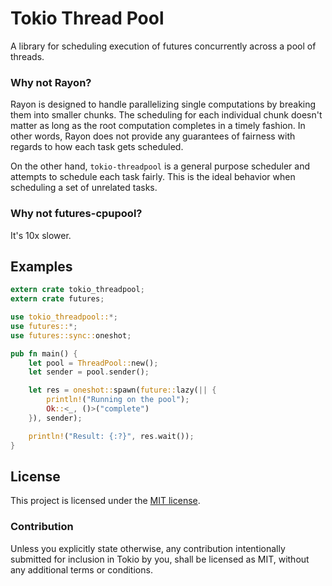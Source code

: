 # Tokio Thread Pool

A library for scheduling execution of futures concurrently across a pool of
threads.

### Why not Rayon?

Rayon is designed to handle parallelizing single computations by breaking them
into smaller chunks. The scheduling for each individual chunk doesn't matter as
long as the root computation completes in a timely fashion. In other words,
Rayon does not provide any guarantees of fairness with regards to how each task
gets scheduled.

On the other hand, `tokio-threadpool` is a general purpose scheduler and
attempts to schedule each task fairly. This is the ideal behavior when
scheduling a set of unrelated tasks.

### Why not futures-cpupool?

It's 10x slower.

## Examples

```rust
extern crate tokio_threadpool;
extern crate futures;

use tokio_threadpool::*;
use futures::*;
use futures::sync::oneshot;

pub fn main() {
    let pool = ThreadPool::new();
    let sender = pool.sender();

    let res = oneshot::spawn(future::lazy(|| {
        println!("Running on the pool");
        Ok::<_, ()>("complete")
    }), sender);

    println!("Result: {:?}", res.wait());
}
```

## License

This project is licensed under the [MIT license](LICENSE).

### Contribution

Unless you explicitly state otherwise, any contribution intentionally submitted
for inclusion in Tokio by you, shall be licensed as MIT, without any additional
terms or conditions.
